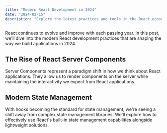 ```yaml
---
title: "Modern React Development in 2024"
date: "2024-02-15"
description: "Explore the latest practices and tools in the React ecosystem"
---
```


React continues to evolve and improve with each passing year. In this post, we'll dive into the modern React development practices that are shaping the way we build applications in 2024.

## The Rise of React Server Components

Server Components represent a paradigm shift in how we think about React applications. They allow us to render components on the server while maintaining the interactivity we expect from React applications.

## Modern State Management

With hooks becoming the standard for state management, we're seeing a shift away from complex state management libraries. We'll explore how to effectively use React's built-in state management capabilities alongside lightweight solutions.